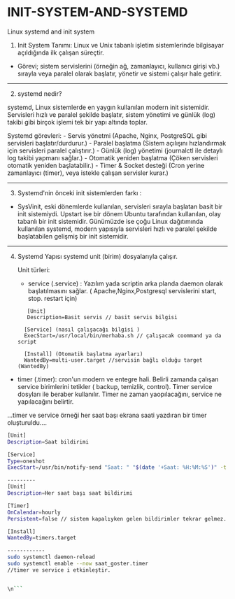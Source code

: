 # INIT-SYSTEM-AND-SYSTEMD
Linux systemd and init system

1. Init System Tanımı:
 Linux ve Unix tabanlı işletim sistemlerinde bilgisayar açıldığında ilk çalışan süreçtir.
- Görevi; sistem servislerini (örneğin ağ, zamanlayıcı, kullanıcı girişi vb.) sırayla veya paralel olarak başlatır, yönetir ve sistemi çalışır hale getirir.

--------------------------------------------------------------------------------
2. systemd nedir?
  
systemd, Linux sistemlerde en yaygın kullanılan modern init sistemidir. Servisleri hızlı ve paralel şekilde başlatır, sistem yönetimi ve günlük (log) takibi gibi birçok işlemi tek bir yapı altında toplar.

Systemd görevleri:
     - Servis yönetmi	(Apache, Nginx, PostgreSQL gibi servisleri başlatır/durdurur.)
     - Paralel başlatma	(Sistem açılışını hızlandırmak için servisleri paralel çalıştırır.)
     - Günlük (log) yönetimi	(journalctl ile detaylı log takibi yapmanı sağlar.)
     - Otomatik yeniden başlatma	(Çöken servisleri otomatik yeniden başlatabilir.)
     - Timer & Socket desteği	 (Cron yerine zamanlayıcı (timer), veya istekle çalışan servisler kurar.)
    
-----------------------------------------------------------------------------
3. Systemd'nin önceki init sistemlerden farkı :
- SysVinit, eski dönemlerde kullanılan, servisleri sırayla başlatan basit bir init sistemiydi. Upstart ise bir dönem Ubuntu tarafından kullanılan, olay tabanlı bir init sistemidir. Günümüzde ise çoğu Linux dağıtımında kullanılan systemd, modern yapısıyla servisleri hızlı ve paralel şekilde başlatabilen gelişmiş bir init sistemidir.

---------------------------------------------------------------------------------
4. Systemd Yapısı
   systemd unit (birim) dosyalarıyla çalışır.

   Unit türleri:
   - service (.service) : Yazılım yada scriptin arka planda daemon olarak başlatılmasını sağlar. ( Apache,Nginx,Postgresql servislerini start, stop. restart için)

   ```\
      [Unit]
      Description=Basit servis // basit servis bilgisi 

     [Service] (nasıl çalışacağı bilgisi )
     ExecStart=/usr/local/bin/merhaba.sh // çalışacak coommand ya da script

     [Install] (Otomatik başlatma ayarları)
     WantedBy=multi-user.target //servisin bağlı olduğu target (WantedBy)

 -  timer (.timer): cron'un modern ve entegre hali. Belirli zamanda çalışan service birimlerini tetikler ( backup, temizlik, control). Timer service dosyları ile beraber kullanılır. Timer ne zaman yaopılacağını, service ne yapılacağını belirtir.

   ...timer ve service örneği her saat başı ekrana saati yazdıran bir timer oluşturuldu....

```bash
[Unit]
Description=Saat bildirimi

[Service]
Type=oneshot
ExecStart=/usr/bin/notify-send "Saat: " "$(date '+Saat: %H:%M:%S')" -t 10000 // notify-send masaüstüne bildirim gönderir

---------
[Unit]
Description=Her saat başı saat bildirimi

[Timer]
OnCalendar=hourly
Persistent=false // sistem kapalıyken gelen bildirimler tekrar gelmez.

[Install]
WantedBy=timers.target

------------
sudo systemctl daemon-reload
sudo systemctl enable --now saat_goster.timer
//timer ve service i etkinleştir.


\n```
   
